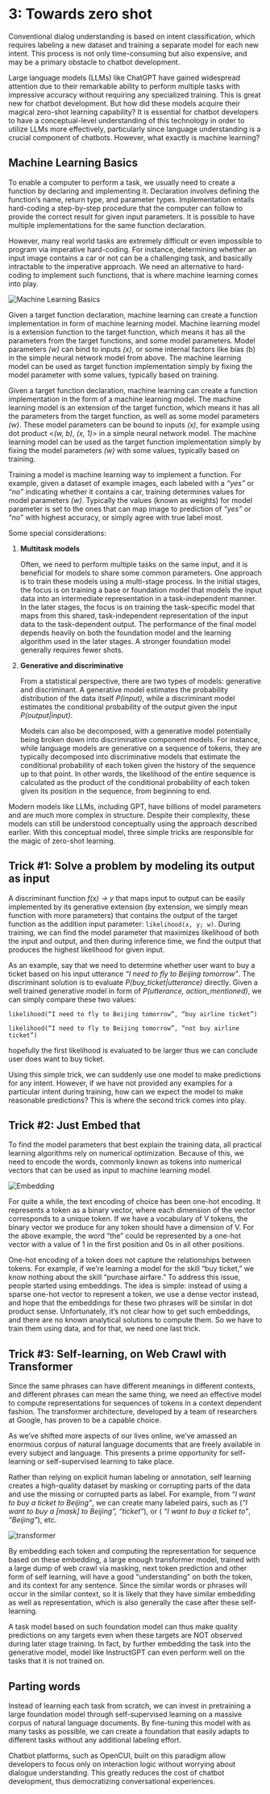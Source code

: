 # 3: Towards zero shot

Conventional dialog understanding is based on intent classification, which requires labeling a new dataset and training a separate model for each new intent. This process is not only time-consuming but also expensive, and may be a primary obstacle to chatbot development.

Large language models (LLMs) like ChatGPT have gained widespread attention due to their remarkable ability to perform multiple tasks with impressive accuracy without requiring any specialized training. This is great new for chatbot development. But how did these models acquire their magical zero-shot learning capability? It is essential for chatbot developers to have a conceptual-level understanding of this technology in order to utilize LLMs more effectively, particularly since language understanding is a crucial component of chatbots. However, what exactly is machine learning?

## Machine Learning Basics
To enable a computer to perform a task, we usually need to create a function by declaring and implementing it. Declaration involves defining the function’s name, return type, and parameter types. Implementation entails hard-coding a step-by-step procedure that the computer can follow to provide the correct result for given input parameters. It is possible to have multiple implementations for the same function declaration.

However, many real world tasks are extremely difficult or even impossible to program via imperative hard-coding. For instance, determining whether an input image contains a car or not can be a challenging task, and basically intractable to the imperative approach. We need an alternative to hard-coding to implement such functions, that is where machine learning comes into play.

![Machine Learning Basics](/images/essentials/du/ml-basics.png)

Given a target function declaration, machine learning can create a function implementation in form of machine learning model. Machine learning model is a extension function to the target function, which means it has all the parameters from the target functions, and some model parameters. Model parameters *(w)* can bind to inputs *(x)*, or some internal factors like bias (b) in the simple neural network model from above. The machine learning model can be used as target function implementation simply by fixing the model parameter with some values, typically based on training.

Given a target function declaration, machine learning can create a function implementation in the form of a machine learning model. The machine learning model is an extension of the target function, which means it has all the parameters from the target function, as well as some model parameters *(w)*. These model parameters can be bound to inputs *(x)*, for example using dot product <*(w, b)*, *(x, 1)*> in a simple neural network model. The machine learning model can be used as the target function implementation simply by fixing the model parameters *(w)* with some values, typically based on training.

Training a model is machine learning way to implement a function. For example, given a dataset of example images, each labeled with a *“yes”* or *“no”* indicating whether it contains a car, training determines values for model parameters *(w)*. Typically the values (known as weights) for model parameter is set to the ones that can map image to prediction of *“yes”* or *“no”* with highest accuracy, or simply agree with true label most.

Some special considerations:

1. **Multitask models**

   Often, we need to perform multiple tasks on the same input, and it is beneficial for models to share some common parameters. One approach is to train these models using a multi-stage process. In the initial stages, the focus is on training a base or foundation model that models the input data into an intermediate representation in a task-independent manner. In the later stages, the focus is on training the task-specific model that maps from this shared, task-independent representation of the input data to the task-dependent output. The performance of the final model depends heavily on both the foundation model and the learning algorithm used in the later stages. A stronger foundation model generally requires fewer shots.

2. **Generative and discriminative**

   From a statistical perspective, there are two types of models: generative and discriminant. A generative model estimates the probability distribution of the data itself *P(input)*, while a discriminant model estimates the conditional probability of the output given the input *P(output|input)*.

   Models can also be decomposed, with a generative model potentially being broken down into discriminative component models. For instance, while language models are generative on a sequence of tokens, they are typically decomposed into discriminative models that estimate the conditional probability of each token given the history of the sequence up to that point. In other words, the likelihood of the entire sequence is calculated as the product of the conditional probability of each token given its position in the sequence, from beginning to end.

Modern models like LLMs, including GPT, have billions of model parameters and are much more complex in structure. Despite their complexity, these models can still be understood conceptually using the approach described earlier. With this conceptual model, three simple tricks are responsible for the magic of zero-shot learning.

## Trick #1: Solve a problem by modeling its output as input
A discriminant function *f(x) -> y* that maps input to output can be easily implemented by its generative extension (by extension, we simply mean function with more parameters) that contains the output of the target function as the addition input parameter: `likelihood(x, y; w)`. During training, we can find the model parameter that maximizes likelihood of both the input and output, and then during inference time, we find the output that produces the highest likelihood for given input.

As an example, say that we need to determine whether user want to buy a ticket based on his input utterance *“I need to fly to Beijing tomorrow”*. The discriminant solution is to evaluate *P(buy_ticket|utterance)* directly. Given a well trained generative model in form of *P(utterance, action_mentioned)*, we can simply compare these two values:

`likelihood(“I need to fly to Beijing tomorrow”, “buy airline ticket”)`

`likelihood(“I need to fly to Beijing tomorrow”, “not buy airline ticket”)`

hopefully the first likelihood is evaluated to be larger thus we can conclude user does want to buy ticket.

Using this simple trick, we can suddenly use one model to make predictions for any intent. However, if we have not provided any examples for a particular intent during training, how can we expect the model to make reasonable predictions? This is where the second trick comes into play.

## Trick #2: Just Embed that
To find the model parameters that best explain the training data, all practical learning algorithms rely on numerical optimization. Because of this, we need to encode the words, commonly known as tokens into numerical vectors that can be used as input to machine learning model.

![Embedding](/images/essentials/du/embedding.png)

For quite a while, the text encoding of choice has been one-hot encoding. It represents a token as a binary vector, where each dimension of the vector corresponds to a unique token. If we have a vocabulary of V tokens, the binary vector we produce for any token should have a dimension of V. For the above example, the word “the” could be represented by a one-hot vector with a value of 1 in the first position and 0s in all other positions.

One-hot encoding of a token does not capture the relationships between tokens. For example, if we’re learning a model for the skill “buy ticket,” we know nothing about the skill “purchase airfare.” To address this issue, people started using embeddings. The idea is simple: instead of using a sparse one-hot vector to represent a token, we use a dense vector instead, and hope that the embeddings for these two phrases will be similar in dot product sense. Unfortunately, it’s not clear how to get such embeddings, and there are no known analytical solutions to compute them. So we have to train them using data, and for that, we need one last trick.

## Trick #3: Self-learning, on Web Crawl with Transformer
Since the same phrases can have different meanings in different contexts, and different phrases can mean the same thing, we need an effective model to compute representations for sequences of tokens in a context dependent fashion. The transformer architecture, developed by a team of researchers at Google, has proven to be a capable choice.

As we’ve shifted more aspects of our lives online, we’ve amassed an enormous corpus of natural language documents that are freely available in every subject and language. This presents a prime opportunity for self-learning or self-supervised learning to take place.

Rather than relying on explicit human labeling or annotation, self learning creates a high-quality dataset by masking or corrupting parts of the data and use the missing or corrupted parts as label. For example, from *“I want to buy a ticket to Beijing”*, we can create many labeled pairs, such as (*“I want to buy a [mask] to Beijing”, “ticket”*), or ( *“I want to buy a ticket to”*, *“Beijing”*), etc.

![transformer](/images/essentials/du/transformer.png)

By embedding each token and computing the representation for sequence based on these embedding, a large enough transformer model, trained with a large dump of web crawl via masking, next token prediction and other form of self learning, will have a good “understanding” on both the token, and its context for any sentence. Since the similar words or phrases will occur in the similar context, so it is likely that they have similar embedding as well as representation, which is also generally the case after these self-learning.

A task model based on such foundation model can thus make quality predictions on any targets even when these targets are NOT observed during later stage training. In fact, by further embedding the task into the generative model, model like InstructGPT can even perform well on the tasks that it is not trained on.

## Parting words
Instead of learning each task from scratch, we can invest in pretraining a large foundation model through self-supervised learning on a massive corpus of natural language documents. By fine-tuning this model with as many tasks as possible, we can create a foundation that easily adapts to different tasks without any additional labeling effort.

Chatbot platforms, such as OpenCUI, built on this paradigm allow developers to focus only on interaction logic without worrying about dialogue understanding. This greatly reduces the cost of chatbot development, thus democratizing conversational experiences.